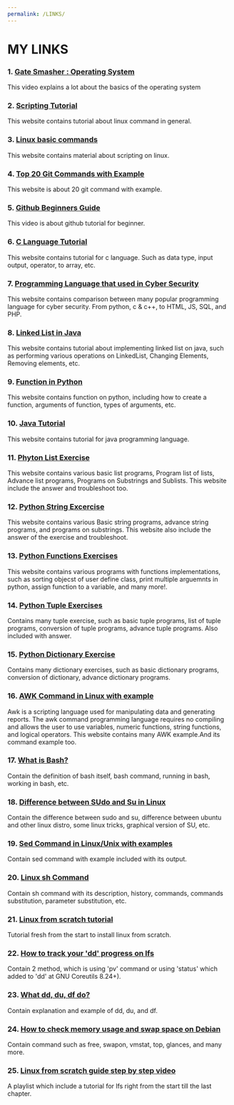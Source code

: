 ```yaml
---
permalink: /LINKS/
---
```


# MY LINKS

### 1. [Gate Smasher : Operating System](https://www.youtube.com/watch?v=bkSWJJZNgf8&list=PLxCzCOWd7aiGz9donHRrE9I3Mwn6XdP8p "Open Link")
This video explains a lot about the basics of the operating system

### 2. [Scripting Tutorial](https://linuxcommand.org/lc3_wss0010.php "Open Link")
This website contains tutorial about linux command in general.

### 3. [Linux basic commands](https://www.hostinger.com/tutorials/linux-commands "Open Link")
This website contains material about scripting on linux.

### 4. [Top 20 Git Commands with Example](https://www.edureka.co/blog/git-commands-with-example/ "Open Link")
This website is about 20 git command with example.

### 5. [Github Beginners Guide](https://www.youtube.com/watch?v=iv8rSLsi1xo "Open Video")
This video is about github tutorial for beginner.

### 6. [C Language Tutorial](https://www.programiz.com/c-programming "Open Link")
This website contains tutorial for c language. Such as data type, input output, operator, to array, etc.

### 7. [Programming Language that used in Cyber Security](https://www.codecademy.com/resources/blog/what-programming-languages-are-used-in-cybersecurity/ "Open Link")
This website contains comparison between many popular programming language for cyber security. From python, c & c++, to HTML, JS, SQL, and PHP.

### 8. [Linked List in Java](https://www.geeksforgeeks.org/linked-list-in-java "Open Link")
This website contains tutorial about implementing linked list on java, such as performing various operations on LinkedList, Changing Elements, Removing elements, etc.

### 9. [Function in Python](https://www.geeksforgeeks.org/python-functions/ "Open Link")
This website contains function on python, including how to create a function, arguments of function, types of arguments, etc.

### 10. [Java Tutorial](https://www.geeksforgeeks.org/java-tutorial/ "Open Link")
This website contains tutorial for java programming language. 

### 11. [Phyton List Exercise](https://www.geeksforgeeks.org/python-list-exercise/ "Open Link")
This website contains various basic list programs, Program list of lists, Advance list programs, Programs on Substrings and Sublists. This website include the answer and troubleshoot too.

### 12. [Python String Excercise](https://www.geeksforgeeks.org/python-string-exercise/ "Open Links")
This website contains various Basic string programs, advance string programs, and programs on substrings. This website also include the answer of the exercise and troubleshoot.

### 13. [Python Functions Exercises](https://www.geeksforgeeks.org/tag/python-function-programs/ "Open Links")
This website contains various programs with functions implementations, such as sorting objecst of user define class, print multiple arguemnts in python, assign function to a variable, and many more!. 

### 14. [Python Tuple Exercises](https://www.geeksforgeeks.org/python-tuple-exercise/ "Open Link")
 Contains many tuple exercise, such as basic tuple programs, list of tuple programs, conversion of tuple programs, advance tuple programs. Also included with answer.
 
### 15. [Python Dictionary Exercise](https://www.geeksforgeeks.org/python-dictionary-exercise/ "Open Link")
Contains many dictionary exercises, such as basic dictionary programs, conversion of dictionary, advance dictionary programs.

### 16. [AWK Command in Linux with example](https://www.geeksforgeeks.org/awk-command-unixlinux-examples/ "Open Link")
Awk is a scripting language used for manipulating data and generating reports. The awk command programming language requires no compiling and allows the user to use variables, numeric functions, string functions, and logical operators. This website contains many AWK example.And its command example too.

### 17. [What is Bash?](https://opensource.com/resources/what-bash "Open Link")
Contain the definition of bash itself, bash command, running in bash, working in bash, etc.

### 18. [Difference between SUdo and Su in Linux](https://www.howtogeek.com/111479/htg-explains-whats-the-difference-between-sudo-su/ "Open Link")
Contain the difference between sudo and su, difference between ubuntu and other linux distro, some linux tricks, graphical version of SU, etc.

### 19. [Sed Command in Linux/Unix with examples](https://www.geeksforgeeks.org/sed-command-in-linux-unix-with-examples/ "Open Link")
Contain sed command with example included with its output.

### 20. [Linux sh Command](https://www.computerhope.com/unix/ush.htm "Open Link")
Contain sh command with its description, history, commands, commands substitution, parameter substitution, etc.

### 21. [Linux from scratch tutorial](https://www.linuxfromscratch.org/lfs/view/11.0/index.html "Open Website")
Tutorial fresh from the start to install linux from scratch.

### 22. [How to track your 'dd' progress on lfs](https://qastack.id/ubuntu/215505/how-do-you-monitor-the-progress-of-dd "Open Link")
Contain 2 method, which is using 'pv' command or using 'status' which added to 'dd' at GNU Coreutils 8.24+).

### 23. [What dd, du, df do?](https://linuxtechlab.com/du-df-commands-examples/ "Open Link")
Contain explanation and example of dd, du, and df. 

### 24. [How to check memory usage and swap space on Debian](https://vitux.com/7-commands-to-check-swap-space-in-debian-10/ "Open Link")
Contain command such as free, swapon, vmstat, top, glances, and many more.

### 25. [Linux from scratch guide step by step video](https://www.youtube.com/watch?v=UVXlyOu_ivs&list=PLyc5xVO2uDsDK5_zewRXYOZA0cyjwcboE "Open Video")
A playlist which include a tutorial for lfs right from the start till the last chapter.
